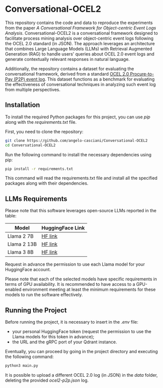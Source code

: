 # Conversational-OCEL2

This repository contains the code and data to reproduce the experiments from the paper *A Conversational Framework for Object-centric Event Logs Analysis*.
Conversational-OCEL2 is a conversational framework designed to facilitate process mining analysis over object-centric event logs following the OCEL 2.0 standard (in JSON). 
The approach leverages an architecture that combines Large Language Models (LLMs) with Retrieval Augmented Generation (RAG) to handle users' queries about OCEL 2.0 event logs and generate contextually relevant responses in natural language.

Additionally, the repository contains a dataset for evaluating the conversational framework, derived from a standard [OCEL 2.0 Procure-to-Pay (P2P) event log](https://www.ocel-standard.org/event-logs/simulations/p2p/).
This dataset functions as a benchmark for evaluating the effectiveness of conversational techniques in analyzing such event log from multiple perspectives.

## Installation

To install the required Python packages for this project, you can use *pip* along with the *requirements.txt* file.

First, you need to clone the repository:
```bash
git clone https://github.com/angelo-casciani/Conversational-OCEL2
cd Conversational-OCEL2
```

Run the following command to install the necessary dependencies using pip:
```bash
pip install -r requirements.txt
```

This command will read the requirements.txt file and install all the specified packages along with their dependencies.

## LLMs Requirements

Please note that this software leverages open-source LLMs reported in the table:

| Model | HuggingFace Link |
|-----------|-----------|
| Llama 2 7B | [HF link](https://huggingface.co/meta-llama/Llama-2-7b-chat-hf) |
| Llama 2 13B | [HF link](https://huggingface.co/meta-llama/Llama-2-13b-chat-hf) |
| Llama 3 8B | [HF link](https://huggingface.co/meta-llama/Meta-Llama-3-8B-Instruct) |

Request in advance the permission to use each Llama model for your HuggingFace account.

Please note that each of the selected models have specific requirements in terms of GPU availability.
It is recommended to have access to a GPU-enabled environment meeting at least the minimum requirements for these models to run the software effectively.

## Running the Project
Before running the project, it is necessary to insert in the *.env* file:
- your personal HuggingFace token (request the permission to use the Llama models for this token in advance);
- the URL and the gRPC port of your Qdrant instance.

Eventually, you can proceed by going in the project directory and executing the following command:
```bash
python3 main.py
```

It is possible to upload a different OCEL 2.0 log (in JSON) in the *data* folder, deleting the provided *ocel2-p2p.json* log.